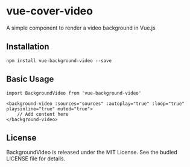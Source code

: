# vue-cover-video
A simple component to render a video background in Vue.js

## Installation
```
npm install vue-background-video --save
```

## Basic Usage
```
import BackgroundVideo from 'vue-background-video'
```

```
<background-video :sources="sources" :autoplay="true" :loop="true" playsinline="true" muted="true">
    // Add content here
</background-video>
```

## License
BackgroundVideo is released under the MIT License. See the budled LICENSE file for details.
